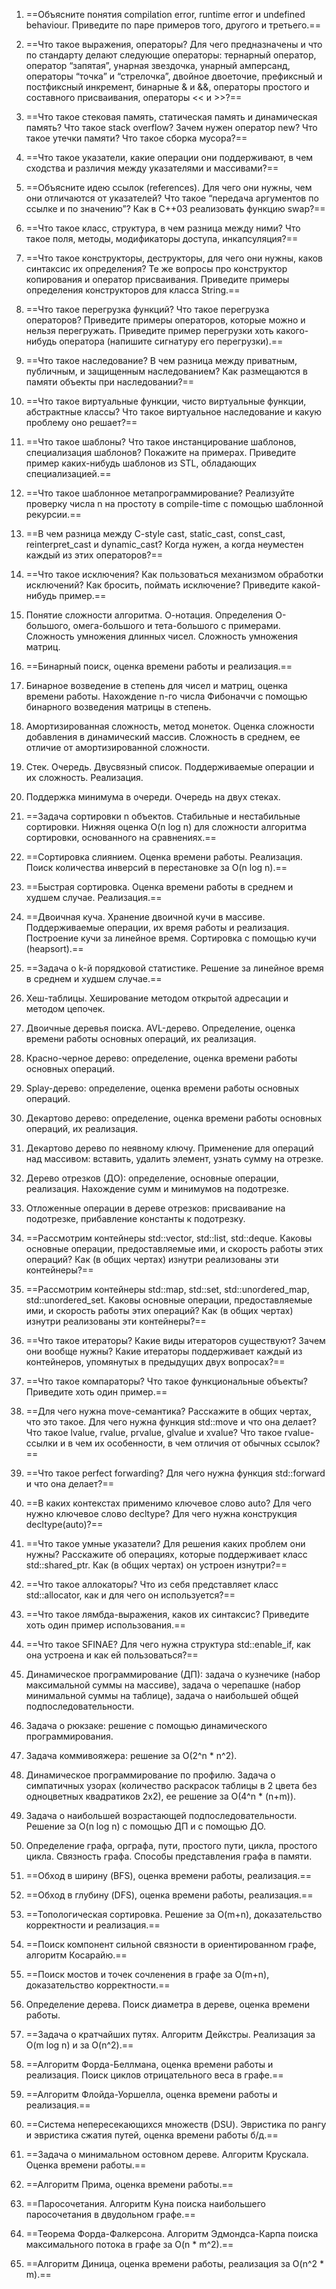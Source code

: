 1. ==Объясните понятия compilation error, runtime error и undefined behaviour. Приведите по паре примеров того, другого и третьего.==

2. ==Что такое выражения, операторы? Для чего предназначены и что по стандарту делают следующие операторы: тернарный оператор, оператор “запятая”, унарная звездочка, унарный амперсанд, операторы “точка” и “стрелочка”, двойное двоеточие, префиксный и постфиксный инкремент, бинарные & и &&, операторы простого и составного присваивания, операторы << и >>?==

3. ==Что такое стековая память, статическая память и динамическая память? Что такое stack overflow? Зачем нужен оператор new? Что такое утечки памяти? Что такое сборка мусора?==

4. ==Что такое указатели, какие операции они поддерживают, в чем сходства и различия между указателями и массивами?==

5. ==Объясните идею ссылок (references). Для чего они нужны, чем они отличаются от указателей? Что такое “передача аргументов по ссылке и по значению”? Как в С++03 реализовать функцию swap?==

6. ==Что такое класс, структура, в чем разница между ними? Что такое поля, методы, модификаторы доступа, инкапсуляция?==

7. ==Что такое конструкторы, деструкторы, для чего они нужны, каков синтаксис их определения? Те же вопросы про конструктор копирования и оператор присваивания. Приведите примеры определения конструкторов для класса String.==

8. ==Что такое перегрузка функций? Что такое перегрузка операторов? Приведите примеры операторов, которые можно и нельзя перегружать. Приведите пример перегрузки хоть какого-нибудь оператора (напишите сигнатуру его перегрузки).==

9. ==Что такое наследование? В чем разница между приватным, публичным, и защищенным наследованием? Как размещаются в памяти объекты при наследовании?==

10. ==Что такое виртуальные функции, чисто виртуальные функции, абстрактные классы? Что такое виртуальное наследование и какую проблему оно решает?==

11. ==Что такое шаблоны? Что такое инстанцирование шаблонов, специализация шаблонов? Покажите на примерах. Приведите пример каких-нибудь шаблонов из STL, обладающих специализацией.==

12. ==Что такое шаблонное метапрограммирование? Реализуйте проверку числа n на простоту в compile-time с помощью шаблонной рекурсии.==

13. ==В чем разница между C-style cast, static_cast, const_cast, reinterpret_cast и dynamic_cast? Когда нужен, а когда неуместен каждый из этих операторов?==

14. ==Что такое исключения? Как пользоваться механизмом обработки исключений? Как бросить, поймать исключение? Приведите какой-нибудь пример.==

15. Понятие сложности алгоритма. О-нотация. Определения О-большого, омега-большого и тета-большого с примерами. Сложность умножения длинных чисел. Сложность умножения матриц.

16. ==Бинарный поиск, оценка времени работы и реализация.==

17. Бинарное возведение в степень для чисел и матриц, оценка времени работы. Нахождение n-го числа Фибоначчи с помощью бинарного возведения матрицы в степень.

18. Амортизированная сложность, метод монеток. Оценка сложности добавления в динамический массив. Сложность в среднем, ее отличие от амортизированной сложности.

19. Стек. Очередь. Двусвязный список. Поддерживаемые операции и их сложность. Реализация.

20. Поддержка минимума в очереди. Очередь на двух стеках.

21. ==Задача сортировки n объектов. Стабильные и нестабильные сортировки. Нижняя оценка O(n log n) для сложности алгоритма сортировки, основанного на сравнениях.==

22. ==Сортировка слиянием. Оценка времени работы. Реализация. Поиск количества инверсий в перестановке за O(n log n).==

23. ==Быстрая сортировка. Оценка времени работы в среднем и худшем случае. Реализация.==

24. ==Двоичная куча. Хранение двоичной кучи в массиве. Поддерживаемые операции, их время работы и реализация. Построение кучи за линейное время. Сортировка с помощью кучи (heapsort).==

25. ==Задача о k-й порядковой статистике. Решение за линейное время в среднем и худшем случае.==

26. Хеш-таблицы. Хеширование методом открытой адресации и методом цепочек.

27. Двоичные деревья поиска. AVL-дерево. Определение, оценка времени работы основных операций, их реализация.

28. Красно-черное дерево: определение, оценка времени работы основных операций.

29. Splay-дерево: определение, оценка времени работы основных операций.

30. Декартово дерево: определение, оценка времени работы основных операций, их реализация.

31. Декартово дерево по неявному ключу. Применение для операций над массивом: вставить, удалить элемент, узнать сумму на отрезке.

32. Дерево отрезков (ДО): определение, основные операции, реализация. Нахождение сумм и минимумов на подотрезке.

33. Отложенные операции в дереве отрезков: присваивание на подотрезке, прибавление константы к подотрезку.

34. ==Рассмотрим контейнеры std::vector, std::list, std::deque. Каковы основные операции, предоставляемые ими, и скорость работы этих операций? Как (в общих чертах) изнутри реализованы эти контейнеры?==

35. ==Рассмотрим контейнеры std::map, std::set, std::unordered_map, std::unordered_set. Каковы основные операции, предоставляемые ими, и скорость работы этих операций? Как (в общих чертах) изнутри реализованы эти контейнеры?==

36. ==Что такое итераторы? Какие виды итераторов существуют? Зачем они вообще нужны? Какие итераторы поддерживает каждый из контейнеров, упомянутых в предыдущих двух вопросах?==

37. ==Что такое компараторы? Что такое функциональные объекты? Приведите хоть один пример.==

38. ==Для чего нужна move-семантика? Расскажите в общих чертах, что это такое. Для чего нужна функция std::move и что она делает? Что такое lvalue, rvalue, prvalue, glvalue и xvalue? Что такое rvalue-ссылки и в чем их особенности, в чем отличия от обычных ссылок?==

39. ==Что такое perfect forwarding? Для чего нужна функция std::forward и что она делает?==

40. ==В каких контекстах применимо ключевое слово auto? Для чего нужно ключевое слово decltype? Для чего нужна конструкция decltype(auto)?==

41. ==Что такое умные указатели? Для решения каких проблем они нужны? Расскажите об операциях, которые поддерживает класс std::shared_ptr. Как (в общих чертах) он устроен изнутри?==

42. ==Что такое аллокаторы? Что из себя представляет класс std::allocator, как и для чего он используется?==

43. ==Что такое лямбда-выражения, каков их синтаксис? Приведите хоть один пример использования.==

44. ==Что такое SFINAE? Для чего нужна структура std::enable_if, как она устроена и как ей пользоваться?==

45. Динамическое программирование (ДП): задача о кузнечике (набор максимальной суммы на массиве), задача о черепашке (набор минимальной суммы на таблице), задача о наибольшей общей подпоследовательности.

46. Задача о рюкзаке: решение с помощью динамического программирования.

47. Задача коммивояжера: решение за O(2^n * n^2).

48. Динамическое программирование по профилю. Задача о симпатичных узорах (количество раскрасок таблицы в 2 цвета без одноцветных квадратиков 2х2), ее решение за O(4^n * (n+m)).

49. Задача о наибольшей возрастающей подпоследовательности. Решение за O(n log n) с помощью ДП и с помощью ДО.

50. Определение графа, орграфа, пути, простого пути, цикла, простого цикла. Связность графа. Способы представления графа в памяти.

51. ==Обход в ширину (BFS), оценка времени работы, реализация.==

52. ==Обход в глубину (DFS), оценка времени работы, реализация.==

53. ==Топологическая сортировка. Решение за O(m+n), доказательство корректности и реализация.==

54. ==Поиск компонент сильной связности в ориентированном графе, алгоритм Косарайю.==

55. ==Поиск мостов и точек сочленения в графе за O(m+n), доказательство корректности.==

56. Определение дерева. Поиск диаметра в дереве, оценка времени работы.

57. ==Задача о кратчайших путях. Алгоритм Дейкстры. Реализация за O(m log n) и за O(n^2).==

58. ==Алгоритм Форда-Беллмана, оценка времени работы и реализация. Поиск циклов отрицательного веса в графе.==

59. ==Алгоритм Флойда-Уоршелла, оценка времени работы и реализация.==

60. ==Система непересекающихся множеств (DSU). Эвристика по рангу и эвристика сжатия путей, оценка времени работы б/д.==

61. ==Задача о минимальном остовном дереве. Алгоритм Крускала. Оценка времени работы.==

62. ==Алгоритм Прима, оценка времени работы.==

63. ==Паросочетания. Алгоритм Куна поиска наибольшего паросочетания в двудольном графе.==

64. ==Теорема Форда-Фалкерсона. Алгоритм Эдмондса-Карпа поиска максимального потока в графе за O(n * m^2).==

65. ==Алгоритм Диница, оценка времени работы, реализация за O(n^2 * m).==
